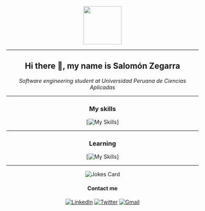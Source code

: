 <div align="center">
<img src="https://media.giphy.com/media/M9gbBd9nbDrOTu1Mqx/giphy.gif" width="100"/>
</div>

---
<div align = "center">
<h2> Hi there 👋, my name is Salomón Zegarra</h2>
<i> Software engineering student at Universidad Peruana de Ciencias Aplicadas </i>
</div>

---
<div align = "center">

### My skills
[![My Skills](https://skillicons.dev/icons?i=html,css,cpp,git)]
</div>

---
<div align = "center">

### Learning
[![My Skills](https://skillicons.dev/icons?i=docker,js,py,mysql)]
</div>

---
<div align = "center">

![Jokes Card](https://readme-jokes.vercel.app/api)
#### Contact me
[![LinkedIn](https://img.shields.io/badge/linkedin-%230077B5.svg?style=for-the-badge&logo=linkedin&logoColor=white)](https://www.linkedin.com/in/salozm/) [![Twitter](https://img.shields.io/badge/Twitter-1DA1F2?style=for-the-badge&logo=twitter&logoColor=white)](https://twitter.com/salozem) [![Gmail](https://img.shields.io/badge/Gmail-D14836?style=for-the-badge&logo=gmail&logoColor=white)](mailto:salozm34@gmail.com)
</div>

